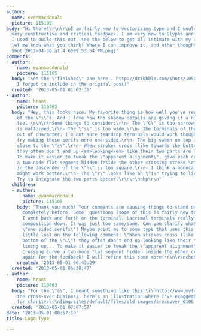```yaml
---
author:
  name: evanmacdonald
  picture: 115105
body: "Hi there!\r\n\r\nI am fairly new to vectorizing type and I would like some
  very constructive and critical feedback. I am very new to Glyphs and that is what
  I used to build this out (see the below to get all intimate with my nodes). Please
  let me know what you think! Where I can improve it, and other thoughts.\r\n\r\n\r\n\r\n[img:sites/default/files/old-images/Screen
  Shot 2013-04-30 at 4_6599.53.54 PM.png]"
comments:
- author:
    name: evanmacdonald
    picture: 115105
  body: "See the \"finished\" one here.. http://dribbble.com/shots/1050948-Christina-Lilly-Logo-Vectorized?list=following\r\n\r\n[img:sites/default/files/old-images/clilly_finalscript_wshadows_4362.png]\r\n\r\n(sorry,
    I forgot to include in the original post)"
  created: '2013-05-01 01:02:35'
- author:
    name: hrant
    picture: 110403
  body: "Hey, this looks nice. My favorite thing is how well you've resolved the tittles
    of the \"i\"s. And I love how the shadow details are giving it a nice layered
    feel.\r\n\r\nSome things to consider:\r\n- The \"C\" is too narrow, and its bottom-left
    is malformed.\r\n- The \"s\" is too wide.\r\n- The terminals of the \"s\" seem
    out of character. I'm not sure teardrop terminals would work though. If they don't
    try making those serifs more one-sided.\r\n- The big swash on top is coming too
    close to the \"s\".\r\n- When strokes cross (like towards the bottom of the \"L\")
    they often don't end up <em>looking</em> like their two parts are lining up...
    To make it easier to tweak the \"apparent alignment\", give each crossing curve
    a two-node flat segment hidden inside the other crossing stroke.\r\n- The loop
    in the descender of the \"h\" is too square.\r\n- I think a monocameral \"a\"
    might work better.\r\n- The \"r\" looks like an \"i\" trying to lick the sky...
    Try to integrate the two parts better.\r\n\r\nhhp\r\n"
  children:
  - author:
      name: evanmacdonald
      picture: 115105
    body: "Thank you much! Your comments are causing things to stand out that I missed
      completely before. Some  questions (some of this is fairly new to me)..\r\n\r\nS)
      I went back and forth on the terminal. Lacrimal terminals really weighed the
      composition down. It was just too same/same. CAn you clarify what you mean by
      \"one sided serifs\"? Maybe point me to some type that uses this on the s?\r\n\r\nA
      little lost on the following comment: \"When strokes cross (like towards the
      bottom of the \"L\") they often don't end up looking like their two parts are
      lining up... To make it easier to tweak the \"apparent alignment\", give each
      crossing curve a two-node flat segment hidden inside the other crossing stroke.\"\r\n\r\nThanks
      again for the feedback! I will refine this some more!\r\n\r\ncheers, evan"
    created: '2013-05-01 06:43:29'
  created: '2013-05-01 06:30:47'
- author:
    name: hrant
    picture: 110403
  body: "For the \"s\", I meant something like this:\r\nhttp://www.myfonts.com/fonts/fontbureau/grand-central/bold/\r\n\r\nConcerning
    the cross-over business, here's an illustration where I've exaggerated the technique
    for clarity:\r\n[img:sites/default/files/old-images/crossover_6108.gif]\r\n\r\nhhp\r\n"
  created: '2013-05-01 07:07:57'
date: '2013-05-01 00:57:10'
title: Logo Type

---
```

